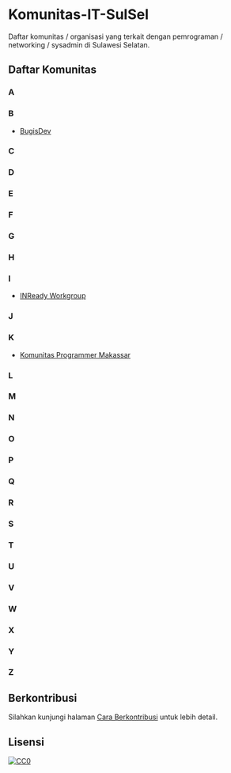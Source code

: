 # Komunitas-IT-SulSel

Daftar komunitas / organisasi yang terkait dengan pemrograman / networking / sysadmin di Sulawesi Selatan.

## Daftar Komunitas

### A
### B
  - [BugisDev](https://bugisdev.com)
### C
### D
### E
### F
### G
### H
### I
  - [INReady Workgroup](https://www.facebook.com/inreadyworkgroup/)
### J
### K
  - [Komunitas Programmer Makassar](https://www.facebook.com/groups/1710616582489607/)
### L
### M
### N
### O
### P
### Q
### R
### S
### T
### U
### V
### W
### X
### Y
### Z

## Berkontribusi
Silahkan kunjungi halaman [Cara Berkontribusi](CONTRIBUTING.md) untuk lebih detail.

## Lisensi

[![CC0](https://i.creativecommons.org/p/zero/1.0/88x31.png)](https://creativecommons.org/publicdomain/zero/1.0/)
